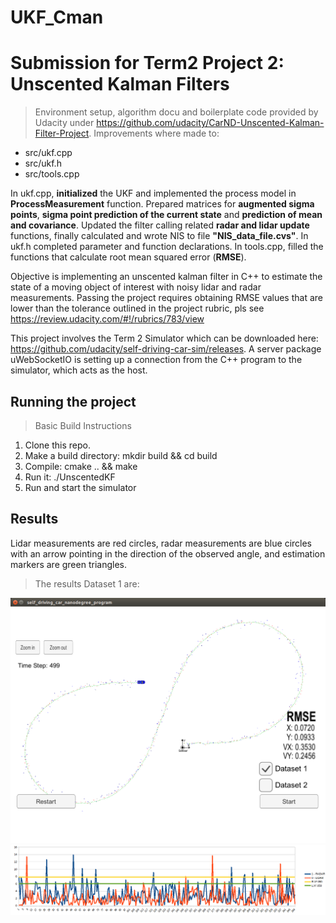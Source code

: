# UKF_Cman
# Submission for Term2 Project 2: Unscented Kalman Filters

>Environment setup, algorithm docu and boilerplate code provided by Udacity 
under https://github.com/udacity/CarND-Unscented-Kalman-Filter-Project. 
Improvements where made to:

- src/ukf.cpp
- src/ukf.h
- src/tools.cpp

In ukf.cpp, __initialized__ the UKF and implemented the process model in __ProcessMeasurement__ function. Prepared matrices for __augmented sigma points__, __sigma point prediction of the current state__ and __prediction of mean and covariance__. Updated the filter calling related __radar and lidar update__ functions, finally calculated and wrote NIS to file __"NIS_data_file.cvs"__.
In ukf.h completed parameter and function declarations.
In tools.cpp, filled the functions that calculate root mean squared error (__RMSE__).

Objective is implementing an unscented kalman filter in C++ to estimate the state of a moving object of interest with noisy lidar and radar measurements. 
Passing the project requires obtaining RMSE values that are lower than the tolerance outlined in the project rubric, 
pls see https://review.udacity.com/#!/rubrics/783/view

This project involves the Term 2 Simulator which can be downloaded here: https://github.com/udacity/self-driving-car-sim/releases. A server package uWebSocketIO is setting up a connection from the C++ program to the simulator, which acts as the host.

## Running the project
> Basic Build Instructions
1. Clone this repo.
2. Make a build directory: mkdir build && cd build
3. Compile: cmake .. && make
4. Run it: ./UnscentedKF
5. Run and start the simulator

## Results
Lidar measurements are red circles, radar measurements are blue circles with an arrow pointing in the direction of the observed angle, and estimation markers are green triangles.



> The results Dataset 1 are:

![Image1](./ScreenshotDS1_a03y02.png)
![Image1.1](./NIS_consistency_a03y02.png)
